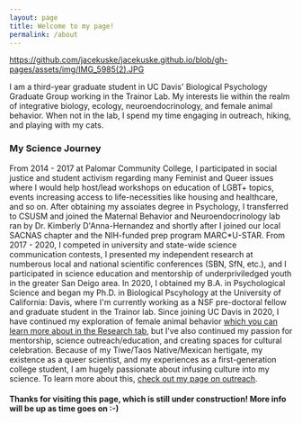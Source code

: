 ```yaml
---
layout: page
title: Welcome to my page!
permalink: /about
---
```

<https://github.com/jacekuske/jacekuske.github.io/blob/gh-pages/assets/img/IMG_5985(2).JPG>

I am a third-year graduate student in UC Davis' Biological Psychology Graduate Group working in the Trainor Lab. My interests lie within the realm of integrative biology, ecology, neuroendocrinology, and female animal behavior. When not in the lab, I spend my time engaging in outreach, hiking, and playing with my cats.

### My Science Journey
From 2014 - 2017 at Palomar Community College, I participated in social justice and student activism regarding many Feminist and Queer issues where I would help host/lead workshops on education of LGBT+ topics, events increasing access to life-necessities like housing and healthcare, and so on. After obtaining my assoiates degree in Psychology, I transferred to CSUSM and joined the Maternal Behavior and Neuroendocrinology lab ran by Dr. Kimberly D'Anna-Hernandez and shortly after I joined our local SACNAS chapter and the NIH-funded prep program MARC*U-STAR. From 2017 - 2020, I competed in university and state-wide science communication contests, I presented my independent research at numberous local and national scientific conferences (SBN, SfN, etc.), and I participated in science education and mentorship of underpriviledged youth in the greater San Deigo area. In 2020, I obtained my B.A. in Psychological Science and began my Ph.D. in Biological Pscyhology at the University of California: Davis, where I'm currently working as a NSF pre-doctoral fellow and graduate student in the Trainor lab. Since joining UC Davis in 2020, I have continued my exploration of female animal behavior [which you can learn more about in the Research tab](https://jacekuske.github.io/research.html), but I've also continued my passion for mentorship, science outreach/education, and creating spaces for cultural celebration. Because of my Tiwe/Taos Native/Mexican hertigate, my existence as a queer scientist, and my experiences as a first-generation college student, I am hugely passionate about infusing culture into my science. To learn more about this, [check out my page on outreach](https://jacekuske.github.io/outreach.html).

#### Thanks for visiting this page, which is still under construction! More info will be up as time goes on :-)
